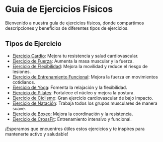 # Guia de Ejercicios Físicos
Bienvenido a nuestra guía de ejercicios físicos, donde compartimos descripciones y beneficios de diferentes tipos de ejercicios.

## Tipos de Ejercicio

- [Ejercicio Cardio](GuiaDeEjercicios/ejercicios/cardio.md): Mejora tu resistencia y salud cardiovascular.
- [Ejercicio de Fuerza](GuiaDeEjercicios/ejercicios/fuerza.md): Aumenta la masa muscular y la fuerza.
- [Ejercicio de Flexibilidad](GuiaDeEjercicios/ejercicios/flexibilidad.md): Mejora la movilidad y reduce el riesgo de lesiones.
- [Ejercicio de Entrenamiento Funcional](GuiaDeEjercicios/ejercicios/entrenamiento_funcional.md): Mejora la fuerza en movimientos cotidianos.
- [Ejercicio de Yoga](GuiaDeEjercicios/ejercicios/yoga.md): Fomenta la relajación y la flexibilidad.
- [Ejercicio de Pilates](GuiaDeEjercicios/ejercicios/pilates.md): Fortalece el núcleo y mejora la postura.
- [Ejercicio de Ciclismo](GuiaDeEjercicios/ejercicios/ciclismo.md): Gran ejercicio cardiovascular de bajo impacto.
- [Ejercicio de Natación](GuiaDeEjercicios/ejercicios/natacion.md): Trabaja todos los grupos musculares de manera suave.
- [Ejercicio de Boxeo](GuiaDeEjercicios/ejercicios/boxeo.md): Mejora la coordinación y la resistencia.
- [Ejercicio de CrossFit](GuiaDeEjercicios/ejercicios/crossfit.md): Entrenamiento intensivo y funcional.

¡Esperamos que encuentres útiles estos ejercicios y te inspires para mantenerte activo y saludable!
